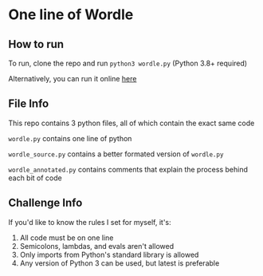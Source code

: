 # One line of Wordle
## How to run
To run, clone the repo and run `python3 wordle.py` (Python 3.8+ required)

Alternatively, you can run it online [here](https://replit.com/@Stegg2020/1LineWordle#main.py)

## File Info
This repo contains 3 python files, all of which contain the exact same code

`wordle.py` contains one line of python

`wordle_source.py` contains a better formated version of `wordle.py`

`wordle_annotated.py` contains comments that explain the process behind each bit of code

## Challenge Info
If you'd like to know the rules I set for myself, it's:
 1. All code must be on one line
 2. Semicolons, lambdas, and evals aren't allowed
 3. Only imports from Python's standard library is allowed
 4. Any version of Python 3 can be used, but latest is preferable
